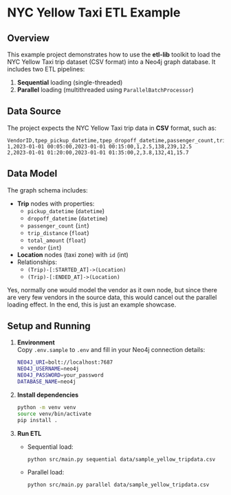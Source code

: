 # NYC Yellow Taxi ETL Example

## Overview
This example project demonstrates how to use the **etl-lib** toolkit to load the NYC Yellow Taxi trip dataset (CSV format) into a Neo4j graph database. It includes two ETL pipelines:
1. **Sequential** loading (single-threaded)
2. **Parallel** loading (multithreaded using `ParallelBatchProcessor`)

## Data Source
The project expects the NYC Yellow Taxi trip data in **CSV** format, such as:
```
VendorID,tpep_pickup_datetime,tpep_dropoff_datetime,passenger_count,trip_distance,PULocationID,DOLocationID,total_amount
1,2023-01-01 00:05:00,2023-01-01 00:15:00,1,2.5,138,239,12.5
2,2023-01-01 01:20:00,2023-01-01 01:35:00,2,3.8,132,41,15.7
```

## Data Model
The graph schema includes:
- **Trip** nodes with properties:
  - `pickup_datetime` (`datetime`)
  - `dropoff_datetime` (`datetime`)
  - `passenger_count` (`int`)
  - `trip_distance` (`float`)
  - `total_amount` (`float`)
  - `vendor` (`int`)
- **Location** nodes (taxi zone) with `id` (int)
- Relationships:
  - `(Trip)-[:STARTED_AT]->(Location)`
  - `(Trip)-[:ENDED_AT]->(Location)`

Yes, normally one would model the vendor as it own node, but since there are very few vendors in the source data, this would cancel out the parallel loading effect. In the end, this is just an example showcase.

## Setup and Running

1. **Environment**  
   Copy `.env.sample` to `.env` and fill in your Neo4j connection details:
   ```bash
   NEO4J_URI=bolt://localhost:7687
   NEO4J_USERNAME=neo4j
   NEO4J_PASSWORD=your_password
   DATABASE_NAME=neo4j
   ```

2. **Install dependencies**  
   ```bash
   python -m venv venv
   source venv/bin/activate
   pip install .
   ```

3. **Run ETL**  
   - Sequential load:
     ```bash
     python src/main.py sequential data/sample_yellow_tripdata.csv
     ```
   - Parallel load:
     ```bash
     python src/main.py parallel data/sample_yellow_tripdata.csv
     ```
